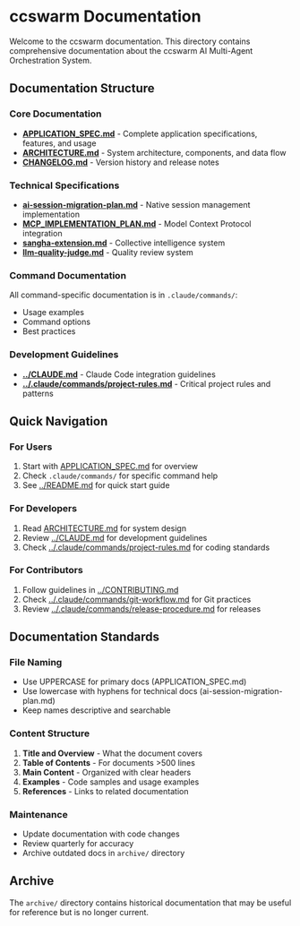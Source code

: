 # ccswarm Documentation

Welcome to the ccswarm documentation. This directory contains comprehensive documentation about the ccswarm AI Multi-Agent Orchestration System.

## Documentation Structure

### Core Documentation
- **[APPLICATION_SPEC.md](APPLICATION_SPEC.md)** - Complete application specifications, features, and usage
- **[ARCHITECTURE.md](ARCHITECTURE.md)** - System architecture, components, and data flow
- **[CHANGELOG.md](../CHANGELOG.md)** - Version history and release notes

### Technical Specifications
- **[ai-session-migration-plan.md](ai-session-migration-plan.md)** - Native session management implementation
- **[MCP_IMPLEMENTATION_PLAN.md](MCP_IMPLEMENTATION_PLAN.md)** - Model Context Protocol integration
- **[sangha-extension.md](sangha-extension.md)** - Collective intelligence system
- **[llm-quality-judge.md](llm-quality-judge.md)** - Quality review system

### Command Documentation
All command-specific documentation is in `.claude/commands/`:
- Usage examples
- Command options
- Best practices

### Development Guidelines
- **[../CLAUDE.md](../CLAUDE.md)** - Claude Code integration guidelines
- **[../.claude/commands/project-rules.md](../.claude/commands/project-rules.md)** - Critical project rules and patterns

## Quick Navigation

### For Users
1. Start with [APPLICATION_SPEC.md](APPLICATION_SPEC.md) for overview
2. Check `.claude/commands/` for specific command help
3. See [../README.md](../README.md) for quick start guide

### For Developers
1. Read [ARCHITECTURE.md](ARCHITECTURE.md) for system design
2. Review [../CLAUDE.md](../CLAUDE.md) for development guidelines
3. Check [../.claude/commands/project-rules.md](../.claude/commands/project-rules.md) for coding standards

### For Contributors
1. Follow guidelines in [../CONTRIBUTING.md](../CONTRIBUTING.md)
2. Check [../.claude/commands/git-workflow.md](../.claude/commands/git-workflow.md) for Git practices
3. Review [../.claude/commands/release-procedure.md](../.claude/commands/release-procedure.md) for releases

## Documentation Standards

### File Naming
- Use UPPERCASE for primary docs (APPLICATION_SPEC.md)
- Use lowercase with hyphens for technical docs (ai-session-migration-plan.md)
- Keep names descriptive and searchable

### Content Structure
1. **Title and Overview** - What the document covers
2. **Table of Contents** - For documents >500 lines
3. **Main Content** - Organized with clear headers
4. **Examples** - Code samples and usage examples
5. **References** - Links to related documentation

### Maintenance
- Update documentation with code changes
- Review quarterly for accuracy
- Archive outdated docs in `archive/` directory

## Archive
The `archive/` directory contains historical documentation that may be useful for reference but is no longer current.